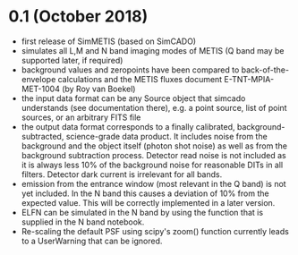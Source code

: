 # 0.1 (October 2018)

- first release of SimMETIS (based on SimCADO)
- simulates all L,M and N band imaging modes of METIS (Q band may be supported later, if required)
- background values and zeropoints have been compared to back-of-the-envelope calculations and the METIS fluxes document E-TNT-MPIA-MET-1004 (by Roy van Boekel)
- the input data format can be any Source object that simcado understands (see documentation there), e.g. a point source, list of point sources, or an arbitrary FITS file
- the output data format corresponds to a finally calibrated, background-subtracted, science-grade data product. It includes noise from the background and the object itself (photon shot noise) as well as from the background subtraction process. Detector read noise is not included as it is always less 10% of the background noise for reasonable DITs in all filters. Detector dark current is irrelevant for all bands.
- emission from the entrance window (most relevant in the Q band) is not yet included. In the N band this causes a deviation of 10% from the expected value. This will be correctly implemented in a later version.
- ELFN can be simulated in the N band by using the function that is supplied in the N band notebook.
- Re-scaling the default PSF using scipy's zoom() function currently leads to a UserWarning that can be ignored.